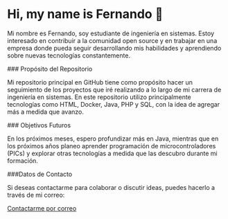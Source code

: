 # Hi, my name is Fernando 👋
<p>Mi nombre es Fernando, soy estudiante de ingeniería en sistemas. Estoy interesado en contribuir a la comunidad open source y en trabajar en una empresa donde pueda seguir desarrollando mis habilidades y aprendiendo sobre nuevas tecnologías constantemente.</p>
### Propósito del Repositorio
<p>Mi repositorio principal en GitHub tiene como propósito hacer un seguimiento de los proyectos que iré realizando a lo largo de mi carrera de ingeniería en sistemas. En este repositorio utilizo principalmente tecnologías como HTML, Docker, Java, PHP y SQL, con la idea de agregar más a medida que avanzo.</p>
### Objetivos Futuros
<p>En los próximos meses, espero profundizar más en Java, mientras que en los próximos años planeo aprender programación de microcontroladores (PICs) y explorar otras tecnologías a medida que las descubro durante mi formación.</p>
###Datos de Contacto
<p>Si deseas contactarme para colaborar o discutir ideas, puedes hacerlo a través de mi correo:</p> <a href="mailto:gp24006@ues.edu.sv">Contactarme por correo</a>

<!--
**Fernando-rtx/Fernando-rtx** is a ✨ _special_ ✨ repository because its `README.md` (this file) appears on your GitHub profile.

Here are some ideas to get you started:

- 🔭 I’m currently working on ...
- 🌱 I’m currently learning ...
- 👯 I’m looking to collaborate on ...
- 🤔 I’m looking for help with ...
- 💬 Ask me about ...
- 📫 How to reach me: ...
- 😄 Pronouns: ...
- ⚡ Fun fact: ...
-->
